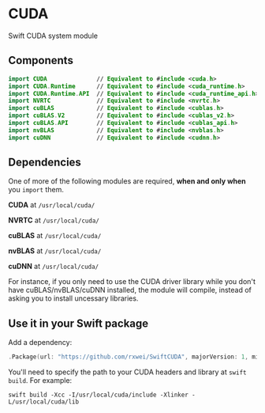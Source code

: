 # CUDA
Swift CUDA system module

## Components
```swift
import CUDA              // Equivalent to #include <cuda.h>
import CUDA.Runtime      // Equivalent to #include <cuda_runtime.h>
import CUDA.Runtime.API  // Equivalent to #include <cuda_runtime_api.h>
import NVRTC             // Equivalent to #include <nvrtc.h>
import cuBLAS            // Equivalent to #include <cublas.h>
import cuBLAS.V2         // Equivalent to #include <cublas_v2.h>
import cuBLAS.API        // Equivalent to #include <cublas_api.h>
import nvBLAS            // Equivalent to #include <nvblas.h>
import cuDNN             // Equivalent to #include <cudnn.h>
```

## Dependencies

One of more of the following modules are required, **when and only when** you `import` them.

**CUDA** at `/usr/local/cuda/`

**NVRTC** at `/usr/local/cuda/`

**cuBLAS** at `/usr/local/cuda/`

**nvBLAS** at `/usr/local/cuda/`

**cuDNN** at `/usr/local/cuda/`

For instance, if you only need to use the CUDA driver library while you don't
have cuBLAS/nvBLAS/cuDNN installed, the module will compile, instead of asking
you to install uncessary libraries.

## Use it in your Swift package

Add a dependency:
```swift
.Package(url: "https://github.com/rxwei/SwiftCUDA", majorVersion: 1, minor: 0)
```

You'll need to specify the path to your CUDA headers and library at `swift build`. For example:
```
swift build -Xcc -I/usr/local/cuda/include -Xlinker -L/usr/local/cuda/lib
```
